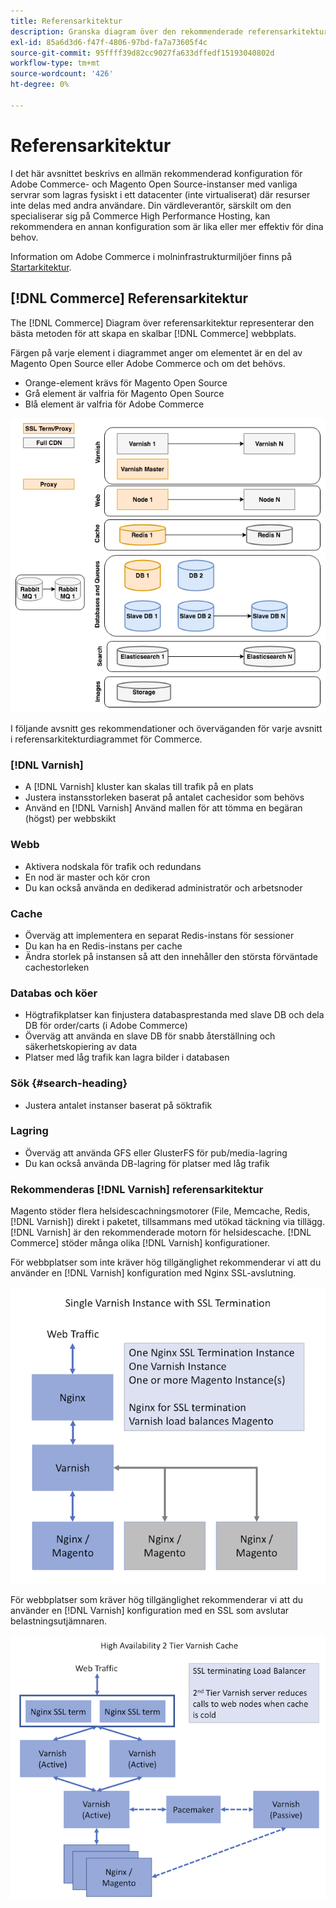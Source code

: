 ```yaml
---
title: Referensarkitektur
description: Granska diagram över den rekommenderade referensarkitekturen för Adobe Commerce och Magento Open Source.
exl-id: 85a6d3d6-f47f-4806-97bd-fa7a73605f4c
source-git-commit: 95ffff39d82cc9027fa633dffedf15193040802d
workflow-type: tm+mt
source-wordcount: '426'
ht-degree: 0%

---
```


# Referensarkitektur

I det här avsnittet beskrivs en allmän rekommenderad konfiguration för Adobe Commerce- och Magento Open Source-instanser med vanliga servrar som lagras fysiskt i ett datacenter (inte virtualiserat) där resurser inte delas med andra användare. Din värdleverantör, särskilt om den specialiserar sig på Commerce High Performance Hosting, kan rekommendera en annan konfiguration som är lika eller mer effektiv för dina behov.

Information om Adobe Commerce i molninfrastrukturmiljöer finns på [Startarkitektur](https://devdocs.magento.com/cloud/architecture/starter-architecture.html).

## [!DNL Commerce] Referensarkitektur

The [!DNL Commerce] Diagram över referensarkitektur representerar den bästa metoden för att skapa en skalbar [!DNL Commerce] webbplats.

Färgen på varje element i diagrammet anger om elementet är en del av Magento Open Source eller Adobe Commerce och om det behövs.

* Orange-element krävs för Magento Open Source
* Grå element är valfria för Magento Open Source
* Blå element är valfria för Adobe Commerce

![Diagram över referensarkitektur för handel](../assets/performance/images/ref-architecture-2.3.png)

I följande avsnitt ges rekommendationer och överväganden för varje avsnitt i referensarkitekturdiagrammet för Commerce.

### [!DNL Varnish]

* A [!DNL Varnish] kluster kan skalas till trafik på en plats
* Justera instansstorleken baserat på antalet cachesidor som behövs
* Använd en [!DNL Varnish] Använd mallen för att tömma en begäran (högst) per webbskikt

### Webb

* Aktivera nodskala för trafik och redundans
* En nod är master och kör cron
* Du kan också använda en dedikerad administratör och arbetsnoder

### Cache

* Överväg att implementera en separat Redis-instans för sessioner
* Du kan ha en Redis-instans per cache
* Ändra storlek på instansen så att den innehåller den största förväntade cachestorleken

### Databas och köer

* Högtrafikplatser kan finjustera databasprestanda med slave DB och dela DB för order/carts (i Adobe Commerce)
* Överväg att använda en slave DB för snabb återställning och säkerhetskopiering av data
* Platser med låg trafik kan lagra bilder i databasen

### Sök {#search-heading}

* Justera antalet instanser baserat på söktrafik

### Lagring

* Överväg att använda GFS eller GlusterFS för pub/media-lagring
* Du kan också använda DB-lagring för platser med låg trafik

### Rekommenderas [!DNL Varnish] referensarkitektur

Magento stöder flera helsidescachningsmotorer (File, Memcache, Redis, [!DNL Varnish]) direkt i paketet, tillsammans med utökad täckning via tillägg. [!DNL Varnish] är den rekommenderade motorn för helsidescache.  [!DNL Commerce] stöder många olika [!DNL Varnish] konfigurationer.

För webbplatser som inte kräver hög tillgänglighet rekommenderar vi att du använder en [!DNL Varnish] konfiguration med Nginx SSL-avslutning.

![Enkel [!DNL Varnish] Konfiguration med SSL-avslut](../assets/performance/images/single-varnish-with-ssl-termination.png)

För webbplatser som kräver hög tillgänglighet rekommenderar vi att du använder en [!DNL Varnish] konfiguration med en SSL som avslutar belastningsutjämnaren.

![Hög tillgänglighet i två nivåer [!DNL Varnish] konfiguration med SSL som avslutar belastningsutjämnaren](../assets/performance/images/ha-2-tier-varnish-with-ssl-term-load-balancer.png)
